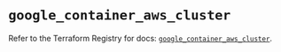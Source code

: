 # `google_container_aws_cluster`

Refer to the Terraform Registry for docs: [`google_container_aws_cluster`](https://registry.terraform.io/providers/hashicorp/google/6.27.0/docs/resources/container_aws_cluster).
